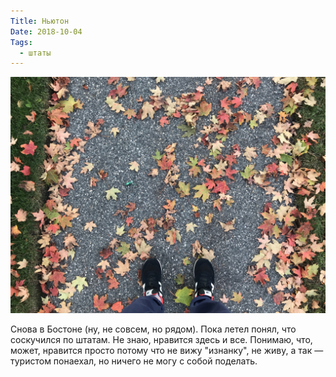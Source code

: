 ```yaml
---
Title: Ньютон
Date: 2018-10-04
Tags:
  - штаты
---
```


![Ньютон 2018](images/newton-2018.jpg)

Снова в Бостоне (ну, не совсем, но рядом). Пока летел понял, что соскучился по штатам. Не знаю, нравится здесь и все. Понимаю, что, может, нравится просто потому что не вижу "изнанку", не живу, а так — туристом понаехал, но ничего не могу с собой поделать.